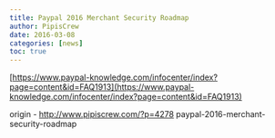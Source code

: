 ```yaml
---
title: Paypal 2016 Merchant Security Roadmap
author: PipisCrew
date: 2016-03-08
categories: [news]
toc: true
---
```


[https://www.paypal-knowledge.com/infocenter/index?page=content&id=FAQ1913](https://www.paypal-knowledge.com/infocenter/index?page=content&id=FAQ1913)

origin - http://www.pipiscrew.com/?p=4278 paypal-2016-merchant-security-roadmap